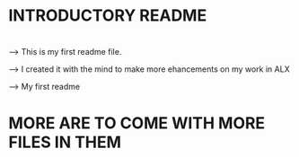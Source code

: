 # INTRODUCTORY README
#

--> This is my first readme file.

--> I created it with the mind to make more ehancements on my work in ALX

--> My first readme

# MORE ARE TO COME WITH MORE FILES IN THEM
